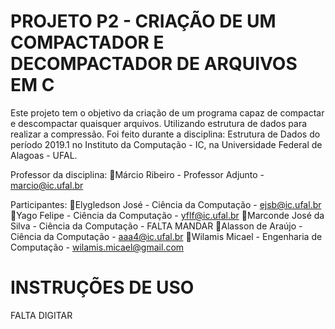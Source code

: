 # PROJETO P2 - CRIAÇÃO DE UM COMPACTADOR E DECOMPACTADOR DE ARQUIVOS EM C

Este projeto tem o objetivo da criação de um programa capaz de compactar e descompactar quaisquer arquivos. Utilizando estrutura de dados para realizar a compressão. Foi feito durante a disciplina: Estrutura de Dados do período 2019.1 no Instituto da Computação - IC, na Universidade Federal de Alagoas - UFAL.

Professor da disciplina: 
Márcio Ribeiro          - Professor Adjunto           - marcio@ic.ufal.br

Participantes:
Elygledson José         - Ciência da Computação       - ejsb@ic.ufal.br
Yago Felipe             - Ciência da Computação       - yflf@ic.ufal.br
Marconde José da Silva  - Ciência da Computação       - FALTA MANDAR
Alasson de Araújo       - Ciência da Computação       - aaa4@ic.ufal.br
Wilamis Micael          - Engenharia de Computação    - wilamis.micael@gmail.com

# INSTRUÇÕES DE USO



FALTA DIGITAR



